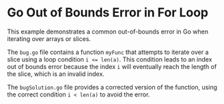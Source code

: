 # Go Out of Bounds Error in For Loop

This example demonstrates a common out-of-bounds error in Go when iterating over arrays or slices.

The `bug.go` file contains a function `myFunc` that attempts to iterate over a slice using a loop condition `i <= len(a)`. This condition leads to an index out of bounds error because the index `i` will eventually reach the length of the slice, which is an invalid index.

The `bugSolution.go` file provides a corrected version of the function, using the correct condition `i < len(a)` to avoid the error.
